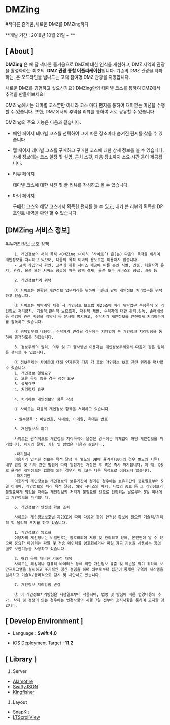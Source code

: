 # DMZing

#색다른 즐거움,새로운 DMZ를 DMZing하다

**개발 기간 : 2018년 10월 21일  ~ **

## [ About ]

**DMZing** 은 매 달 색다른 즐거움으로 DMZ에 대한 인식을 개선하고, DMZ 지역의 관광을 활성화하는 최초의  **DMZ 관광 통합 어플리케이션**입니다.
기존의 DMZ 관광을 타파하는, 온·오프라인을 넘나드는 고객 참여형 DMZ 관광을 지향합니다.

새로운 DMZ를 경험하고 싶으신가요?
DMZing만의 테마별 코스를 통하여 DMZ에서 추억을 만들어보세요!

DMZing에서는 테마별 코스뿐만 아니라 코스 마다 편지를 통하여 재미있는 미션을 수행할 수 있습니다. 또한, DMZ에서의 추억을 리뷰를 통하여 서로 공유할 수 있습니다.

DMZing의 주요 기능은 다음과 같습니다.

- 메인 페이지
  테마별 코스를 선택하여 그에 따른 장소마다 숨겨진 편지를 찾을 수 있습니다

- 맵 페이지
  테마별 코스를 구매하고 구매한 코스에 대한 상세 정보를 볼 수 있습니다. 상세 정보에는 코스 일정 및 설명, 근처 스팟, 다음 장소까지 소요 시간 등이 제공됩니다.

- 리뷰 페이지

  테마별 코스에 대한 사진 및 글 리뷰를 작성하고 볼 수 있습니다.

- 마이 페이지

  구매한 코스와 해당 코스에서 획득한 편지를 볼 수 있고, 내가 쓴 리뷰와 획득한 DP포인트 내역을 확인 할 수 있습니다.

  

## [DMZing 서비스 정보]

###개인정보 보호 정책


        1. 개인정보의 처리 목적 <DMZing >(이하 ‘사이트’) 은(는) 다음의 목적을 위하여 개인정보를 처리하고 있으며, 다음의 목적 이외의 용도로는 이용하지 않습니다.
        - 고객 가입의사 확인, 고객에 대한 서비스 제공에 따른 본인 식별, 인증, 회원자격 유지, 관리, 물품 또는 서비스 공급에 따른 금액 결제, 물품 또는 서비스의 공급, 배송 등
        
        2. 개인정보처리 위탁
        
        ① 사이트는 원활한 개인정보 업무처리를 위하여 다음과 같이 개인정보 처리업무를 위탁하고 있습니다.
        
        ② 사이트는 위탁계약 체결 시 개인정보 보호법 제25조에 따라 위탁업무 수행목적 외 개인정보 처리금지, 기술적․관리적 보호조치, 재위탁 제한, 수탁자에 대한 관리․감독, 손해배상 등 책임에 관한 사항을 계약서 등 문서에 명시하고, 수탁자가 개인정보를 안전하게 처리하는지를 감독하고 있습니다.
        
        ③ 위탁업무의 내용이나 수탁자가 변경될 경우에는 지체없이 본 개인정보 처리방침을 통하여 공개하도록 하겠습니다.
        
    	3. 정보주체의 권리, 의무 및 그 행사방법 이용자는 개인정보주체로서 다음과 같은 권리를 행사할 수 있습니다.
        
        ① 정보주체는 사이트에 대해 언제든지 다음 각 호의 개인정보 보호 관련 권리를 행사할 수 있습니다.
        1. 개인정보 열람요구
        2. 오류 등이 있을 경우 정정 요구
        3. 삭제요구
        4. 처리정지 요구
        
    	4. 처리하는 개인정보의 항목 작성
        
        ① 사이트는 다음의 개인정보 항목을 처리하고 있습니다.
        
        - 필수항목 : 비밀번호, 닉네임, 이메일, 휴대폰 번호
        
    	5. 개인정보의 파기
        
        사이트는 원칙적으로 개인정보 처리목적이 달성된 경우에는 지체없이 해당 개인정보를 파기합니다. 파기의 절차, 기한 및 방법은 다음과 같습니다.
        
        -파기절차
        이용자가 입력한 정보는 목적 달성 후 별도의 DB에 옮겨져(종이의 경우 별도의 서류) 내부 방침 및 기타 관련 법령에 따라 일정기간 저장된 후 혹은 즉시 파기됩니다. 이 때, DB로 옮겨진 개인정보는 법률에 의한 경우가 아니고는 다른 목적으로 이용되지 않습니다.
        -파기기한
        이용자의 개인정보는 개인정보의 보유기간이 경과된 경우에는 보유기간의 종료일로부터 5일 이내에, 개인정보의 처리 목적 달성, 해당 서비스의 폐지, 사업의 종료 등 그 개인정보가 불필요하게 되었을 때에는 개인정보의 처리가 불필요한 것으로 인정되는 날로부터 5일 이내에 그 개인정보를 파기합니다.
        
    	6. 개인정보의 안전성 확보 조치
        
        사이트는 개인정보보호법 제29조에 따라 다음과 같이 안전성 확보에 필요한 기술적/관리적 및 물리적 조치를 하고 있습니다.
        
        1. 개인정보의 암호화
        이용자의 개인정보는 비밀번호는 암호화되어 저장 및 관리되고 있어, 본인만이 알 수 있으며 중요한 데이터는 파일 및 전송 데이터를 암호화하거나 파일 잠금 기능을 사용하는 등의 별도 보안기능을 사용하고 있습니다.
        
        2. 해킹 등에 대비한 기술적 대책
        사이트는 해킹이나 컴퓨터 바이러스 등에 의한 개인정보 유출 및 훼손을 막기 위하여 보안프로그램을 설치하고 주기적인 갱신·점검을 하며 외부로부터 접근이 통제된 구역에 시스템을 설치하고 기술적/물리적으로 감시 및 차단하고 있습니다.
       
    	7. 개인정보 처리방침 변경
        
        ① 이 개인정보처리방침은 시행일로부터 적용되며, 법령 및 방침에 따른 변경내용의 추가, 삭제 및 정정이 있는 경우에는 변경사항의 시행 7일 전부터 공지사항을 통하여 고지할 것입니다.



## [ Develop Environment ]

- Language :  **Swift 4.0**

- iOS Deployment Target : **11.2**

  

## [ Library ]

1. Server
- [Alamofire](https://github.com/Alamofire/Alamofire)
- [SwiftyJSON](https://github.com/SwiftyJSON/SwiftyJSON)
- [Kingfisher](https://github.com/onevcat/Kingfisher)

1. Layout

- [SnapKit](https://github.com/SnapKit/SnapKit)
- [LTScrollView](https://github.com/gltwy/LTScrollView)